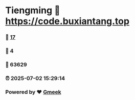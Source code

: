 # Tiengming :link: https://code.buxiantang.top 
### :page_facing_up: [17](https://code.buxiantang.top/tag.html) 
### :speech_balloon: 4 
### :hibiscus: 63629 
### :alarm_clock: 2025-07-02 15:29:14 
### Powered by :heart: [Gmeek](https://github.com/Meekdai/Gmeek)
